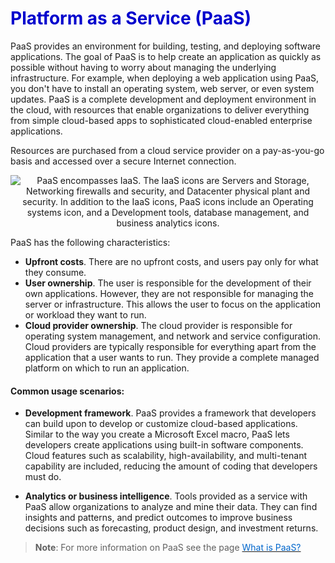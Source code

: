 <h1><strong><span style="color: #0000CD;">Platform as a Service (PaaS)</span></strong></h1>



PaaS provides an environment for building, testing, and deploying software applications. The goal of PaaS is to help  create an application as quickly as possible without having to worry about managing the underlying infrastructure. For example, when deploying a web application using PaaS, you don't have to install an operating system, web server, or even system updates. PaaS is a complete development and deployment environment in the cloud, with resources that enable organizations to deliver everything from simple cloud-based apps to sophisticated cloud-enabled enterprise applications.


Resources are purchased from a cloud service provider on a pay-as-you-go basis and accessed over a secure Internet connection.

<p style="text-align:center;"><img src="../Linked_Image_Files/paas1.png" alt="PaaS encompasses IaaS. The IaaS icons are Servers and Storage, Networking firewalls and security, and Datacenter physical plant and security. In addition to the IaaS icons, PaaS icons include an Operating systems icon, and a Development tools, database management, and business analytics icons."></p>
 

PaaS has the following characteristics:

- **Upfront costs**. There are no upfront costs, and users pay only for what they consume.
- **User ownership**. The user is responsible for the development of their own applications. However, they are not responsible for managing the server or infrastructure. This allows the user to focus on the application or workload they want to run.
- **Cloud provider ownership**. The cloud provider is responsible for operating system management, and network and service configuration. Cloud providers are typically responsible for everything apart from the application that a user wants to run. They provide a complete managed platform on which to run an application.




#### Common usage scenarios:


- **Development framework**. PaaS provides a framework that developers can build upon to develop or customize cloud-based applications. Similar to the way you create a Microsoft Excel macro, PaaS lets developers create applications using built-in software components. Cloud features such as scalability, high-availability, and multi-tenant capability are included, reducing the amount of coding that developers must do.

- **Analytics or business intelligence**. Tools provided as a service with PaaS allow organizations to analyze and mine their data. They can find insights and patterns, and predict outcomes to improve business decisions such as forecasting, product design, and investment returns.




> **Note**: For more information on PaaS see the page <a href="https://azure.microsoft.com/en-us/overview/what-is-paas/" target="_blank"><span style="color: #0066cc;"> What is PaaS?</span></a>




